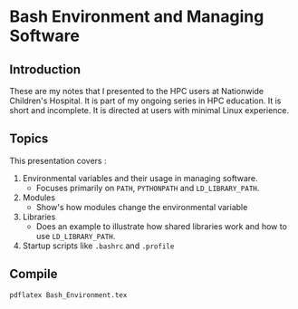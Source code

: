 # Bash Environment and Managing Software
## Introduction
These are my notes that I presented to the HPC users at Nationwide Children's Hospital. 
It is part of my ongoing series in HPC education.
It is short and incomplete.
It is directed at users with minimal Linux experience.

## Topics
This presentation covers : 
1. Environmental variables and their usage in managing software.
    * Focuses primarily on `PATH`, `PYTHONPATH` and `LD_LIBRARY_PATH`. 
2. Modules
    * Show's how modules change the environmental variable
3. Libraries
    * Does an example to illustrate how shared libraries work and how to use `LD_LIBRARY_PATH`. 
4. Startup scripts like `.bashrc` and `.profile`

## Compile
`pdflatex Bash_Environment.tex`
